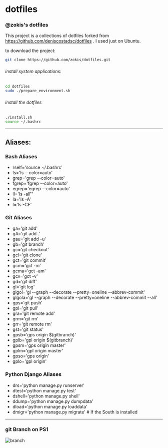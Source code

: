 dotfiles
========

### @zokis's dotfiles

This project is a collections of dotfiles forked from https://github.com/deniscostadsc/dotfiles . I used just on Ubuntu.

to download the project:

```bash
git clone https://github.com/zokis/dotfiles.git
```

###### install system applications:
```bash
cd dotfiles
sudo ./prepare_environment.sh
```
###### install the dotfiles
```bash
./install.sh
source ~/.bashrc
```

-----------
## Aliases:
### Bash Aliases
* rself='source ~/.bashrc'
* ls='ls --color=auto'
* grep='grep --color=auto'
* fgrep='fgrep --color=auto'
* egrep='egrep --color=auto'
* ll='ls -alF'
* la='ls -A'
* l='ls -CF'

### Git Aliases
* ga='git add'
* gA='git add .'
* gau='git add -u'
* gb='git branch'
* gc='git checkout'
* gcl='git clone'
* gct='git commit'
* gcm='gct -m'
* gcma='gct -am'
* gcv='gct -v'
* gd='git diff'
* gl='git log'
* glgol='gl --graph --decorate --pretty=oneline --abbrev-commit'
* glgola='gl --graph --decorate --pretty=oneline --abbrev-commit --all'
* gps='git push'
* gpl='git pull'
* gra='git remote add'
* grm='git rm'
* grr='git remote rm'
* gst='git status'
* gpsb='gps origin $(gitbranch)'
* gplb='gpl origin $(gitbranch)'
* gpsm='gps origin master'
* gplm='gpl origin master'
* gpso='gps origin'
* gplo='gpl origin'

### Python Django Aliases
* drs='python manage.py runserver'
* dtest='python manage.py test'
* dshell='python manage.py shell'
* ddump='python manage.py dumpdata'
* dload='python manage.py loaddata'
* dmigr='python manage.py migrate' # If the South is installed

---------------------
### git Branch on PS1
![branch](https://github.com/zokis/dotfiles/raw/master/.git_img.png "branch")